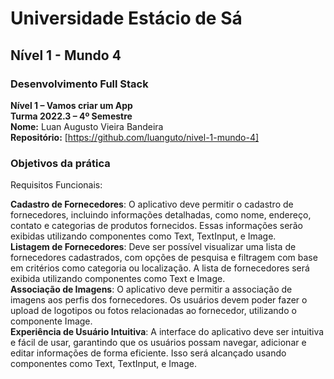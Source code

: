 # 	Universidade Estácio de Sá
## Nível 1 - Mundo 4

### Desenvolvimento Full Stack  
**Nível 1 – Vamos criar um App**  
**Turma 2022.3 – 4º Semestre**  
**Nome:**	Luan Augusto Vieira Bandeira  
**Repositório:**	[https://github.com/luanguto/nivel-1-mundo-4]

### Objetivos da prática

Requisitos Funcionais:

**Cadastro de Fornecedores**: O aplicativo deve permitir o cadastro de fornecedores,
incluindo informações detalhadas, como nome, endereço, contato e categorias de
produtos fornecidos. Essas informações serão exibidas utilizando componentes
como Text, TextInput, e Image.  
**Listagem de Fornecedores**: Deve ser possível visualizar uma lista de fornecedores
cadastrados, com opções de pesquisa e filtragem com base em critérios como
categoria ou localização. A lista de fornecedores será exibida utilizando
componentes como Text e Image.  
**Associação de Imagens**: O aplicativo deve permitir a associação de imagens aos
perfis dos fornecedores. Os usuários devem poder fazer o upload de logotipos ou
fotos relacionadas ao fornecedor, utilizando o componente Image.   
**Experiência de Usuário Intuitiva**: A interface do aplicativo deve ser intuitiva e fácil
de usar, garantindo que os usuários possam navegar, adicionar e editar informações
de forma eficiente. Isso será alcançado usando componentes como Text,
TextInput, e Image.
